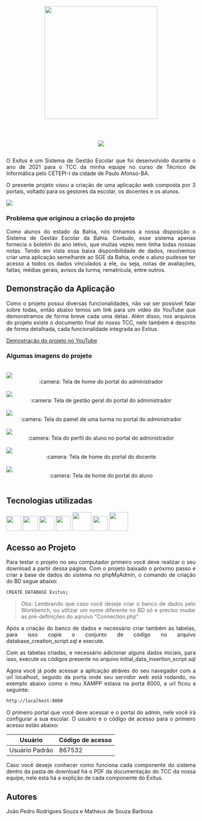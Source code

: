 
<div align="center">
  <img style="margin-bottom: 40px" src="https://user-images.githubusercontent.com/60266964/162435563-436fa05e-7e66-4419-8811-81ab90d758fa.png" width="300px">
</div>

</br>

<div align="center">
  <img src="http://img.shields.io/static/v1?label=STATUS&message=Finalizado&color=BLUE&style=for-the-badge"/>
</div>

##  

<div align="justify">

<p>O Exitus é um Sistema de Gestão Escolar que foi desenvolvido durante o ano de 2021 para o TCC da minha equipe no curso de Técnico de Informática pelo CETEPI-I da cidade de Paulo Afonso-BA.</p>
  
<p>O presente projeto visou a criação de uma aplicação web composta por 3 portais, voltado para os gestores da escolar, os docentes e os alunos.</p> 
  
<img src="https://user-images.githubusercontent.com/60266964/173249538-4ba03e49-3891-4096-b5ab-2ada87c7c629.png">
  
<br>
  
### Problema que originou a criação do projeto
  
<p>Como alunos do estado da Bahia, nós tínhamos a nossa disposição o Sistema de Gestão Escolar da Bahia. Contudo, esse sistema apenas fornecia o boletim do ano letivo, que muitas vezes nem tinha todas nossas notas. Tendo em vista essa baixa disponibilidade de dados, resolvemos criar uma aplicação semelhante ao SGE da Bahia, onde o aluno pudesse ter acesso a todos os dados vinculados a ele, ou seja, notas de avaliações, faltas, médias gerais, avisos da turma, rematrícula, entre outros.</p>
  
## Demonstração da Aplicação
  
<p>Como o projeto possui diversas funcionalidades, não vai ser possível falar sobre todas, então abaixo temos um link para um vídeo do YouTube que demonstramos de forma breve cada uma delas. Além disso, nos arquivos do projeto existe o documento final do nosso TCC, nele também é descrito de forma detalhada, cada funcionalidade integrada ao Exitus.</p>
  
[Demostração do projeto no YouTube](https://www.youtube.com/watch?v=i2gDSvTih8c&t=4s)
  
### Algumas imagens do projeto
  
 <br>
  
<img src="https://user-images.githubusercontent.com/60266964/173252157-41a78e83-065d-4c35-ae1d-fc2666032c1c.png">
  <div align="center">:camera: Tela de home do portal do administrador</div>
<br>
  
<img src="https://user-images.githubusercontent.com/60266964/173254378-7276fa10-fc50-43f9-a51a-976c21ee3a09.png">
  <div align="center">:camera: Tela de gestão geral do portal do administrador</div>
<br>
  
<img src="https://user-images.githubusercontent.com/60266964/173254726-8af29902-6ebb-4df8-9aa9-ad65b2bc00be.png">
  <div align="center">:camera: Tela do painel de uma turma no portal do administrador</div>
<br>
  
<img src="https://user-images.githubusercontent.com/60266964/173254940-c242f627-ba81-4894-bf13-7d1ec61bdd34.png">
  <div align="center">:camera: Tela do perfil do aluno no portal do administrador</div>
<br>
  
<img src="https://user-images.githubusercontent.com/60266964/173255127-30f04552-e6d5-43eb-9c2a-ec9fecd318e4.png">
  <div align="center">:camera: Tela de home do portal do docente</div>
<br>
  
<img src="https://user-images.githubusercontent.com/60266964/173255293-91bbeff7-014c-4fac-9594-7294afd259dc.png">
  <div align="center">:camera: Tela de home do portal do aluno</div>
<br>
  
## Tecnologias utilizadas
  
<code><img src="https://cdn.jsdelivr.net/gh/devicons/devicon/icons/html5/html5-original.svg" width="40" height="40"/></code> <code><img src="https://cdn.jsdelivr.net/gh/devicons/devicon/icons/css3/css3-original.svg" width="40" height="40"/></code> <code><img src="https://cdn.jsdelivr.net/gh/devicons/devicon/icons/javascript/javascript-original.svg" width="40" height="40" /></code>
<code><img src="https://cdn.jsdelivr.net/gh/devicons/devicon/icons/php/php-original.svg" width="40" height="40" /></code>
<code><img src="https://cdn.jsdelivr.net/gh/devicons/devicon/icons/mysql/mysql-original-wordmark.svg" width="50" height="50" /></code>
<code><img src="https://cdn.jsdelivr.net/gh/devicons/devicon/icons/git/git-original.svg" width="40" height="40" /></code>
<code><img src="https://cdn.jsdelivr.net/gh/devicons/devicon/icons/sass/sass-original.svg" width="50" height="50" /></code>

  
## Acesso ao Projeto

Para testar o projeto no seu computador primeiro você deve realizar o seu download a partir dessa página.
Com o projeto baixado o próximo passo e criar a base de dados do sistema no phpMyAdmin, o comando de criação do BD segue abaixo:

```sh
CREATE DATABASE Exitus;
```

> Obs: Lembrando que caso você deseje criar o banco de dados pelo Workbench, ou utilizar um nome diferente no BD só e preciso mudar as pré-definições do aqruivo "Connection.php".

Após a criação do banco de dados e necessário criar também as tabelas, para isso copie o conjunto de código no arquivo database_creation_script.sql e execute.

Com as tabelas criadas, e necessário adicionar alguns dados iniciais, para isso, execute os códigos presente no arquivo initial_data_insertion_script.sql

Agora você já pode acessar a aplicação atráves do seu navegador com a url localhost, seguido da porta onde seu servidor web está rodando, no exemplo abaixo como o meu XAMPP estava na porta 8000, a url ficou a seguinte:

```sh
http://localhost:8000
```

O primeiro portal que você deve acessar e o portal do admin, nele você irá configurar a sua escolar. O usuário e o código de acesso para o primeiro acesso estão abaixo:

| Usuário | Código de acesso |
| ------ | ------ |
| Usuário Padrão | 867532 |

Caso você deseje conhecer como funciona cada componente do sistema dentro da pasta de download há o PDF da documentação do TCC da nossa equipe, nele esta há a explição de cada componente do Exitus.
  
  
## Autores
  
João Pedro Rodrigues Souza e Matheus de Souza Barbosa











